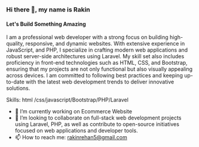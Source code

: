 ### Hi there 👋, my name is Rakin
#### Let's Build Something Amazing


I am a professional web developer with a strong focus on building high-quality, responsive, and dynamic websites. With extensive experience in  JavaScript, and PHP, I specialize in crafting modern web applications and robust server-side architectures using Laravel. My skill set also includes proficiency in front-end technologies such as HTML, CSS, and Bootstrap, ensuring that my projects are not only functional but also visually appealing across devices. I am committed to following best practices and keeping up-to-date with the latest web development trends to deliver innovative solutions.

Skills: html /css/javascript/Bootstrap/PHP/Laravel

- 🔭 I’m currently working on Ecommerce Website 
- 👯 I’m looking to collaborate on full-stack web development projects using Laravel, PHP, as well as contribute to open-source initiatives focused on web applications and developer tools. 
- 📫 How to reach me: rakinrehan5@gmail.com 




